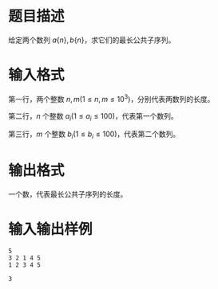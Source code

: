 # 题目描述

给定两个数列 $a \{n \},b \{n \}$，求它们的最长公共子序列。

# 输入格式

第一行，两个整数 $n,m(1 \leq n,m \leq {10}^3)$，分别代表两数列的长度。

第二行，$n$ 个整数 $a_i(1 \leq a_i \leq 100)$，代表第一个数列。

第三行，$m$ 个整数 $b_i(1 \leq b_i \leq 100)$，代表第二个数列。

# 输出格式

一个数，代表最长公共子序列的长度。

# 输入输出样例

```input1
5
3 2 1 4 5
1 2 3 4 5
```

```output1
3
```
